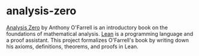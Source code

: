 # analysis-zero

[Analysis Zero](http://www.logicpress.ie/978-1-326-41433-7/index.html) by Anthony O'Farrell is an introductory book on the foundations of mathematical analysis.
[Lean](https://leanprover-community.github.io/) is a programming language and a proof assistant.
This project formalizes O'Farrell's book by writing down his axioms, definitions, theorems, and proofs in Lean.
